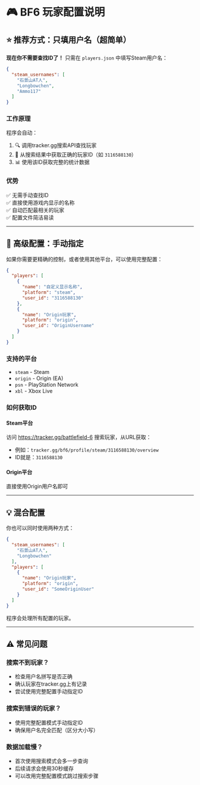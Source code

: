 # 🎮 BF6 玩家配置说明

## ⭐ 推荐方式：只填用户名（超简单）

**现在你不需要查找ID了！** 只需在 `players.json` 中填写Steam用户名：

```json
{
  "steam_usernames": [
    "石景山AT人",
    "Longbowchen",
    "Ammo117"
  ]
}
```

### 工作原理

程序会自动：
1. 🔍 调用tracker.gg搜索API查找玩家
2. 📍 从搜索结果中获取正确的玩家ID（如 `3116588130`）
3. 📊 使用该ID获取完整的统计数据

### 优势

✅ 无需手动查找ID  
✅ 直接使用游戏内显示的名称  
✅ 自动匹配最相关的玩家  
✅ 配置文件简洁易读

---

## 🔧 高级配置：手动指定

如果你需要更精确的控制，或者使用其他平台，可以使用完整配置：

```json
{
  "players": [
    {
      "name": "自定义显示名称",
      "platform": "steam",
      "user_id": "3116588130"
    },
    {
      "name": "Origin玩家",
      "platform": "origin",
      "user_id": "OriginUsername"
    }
  ]
}
```

### 支持的平台

- `steam` - Steam
- `origin` - Origin (EA)
- `psn` - PlayStation Network
- `xbl` - Xbox Live

### 如何获取ID

#### Steam平台
访问 https://tracker.gg/battlefield-6 搜索玩家，从URL获取：
- 例如：`tracker.gg/bf6/profile/steam/3116588130/overview`
- ID就是：`3116588130`

#### Origin平台
直接使用Origin用户名即可

---

## 💡 混合配置

你也可以同时使用两种方式：

```json
{
  "steam_usernames": [
    "石景山AT人",
    "Longbowchen"
  ],
  "players": [
    {
      "name": "Origin玩家",
      "platform": "origin",
      "user_id": "SomeOriginUser"
    }
  ]
}
```

程序会处理所有配置的玩家。

---

## ⚠️ 常见问题

### 搜索不到玩家？
- 检查用户名拼写是否正确
- 确认玩家在tracker.gg上有记录
- 尝试使用完整配置手动指定ID

### 搜索到错误的玩家？
- 使用完整配置模式手动指定ID
- 确保用户名完全匹配（区分大小写）

### 数据加载慢？
- 首次使用搜索模式会多一步查询
- 后续请求会使用30秒缓存
- 可以改用完整配置模式跳过搜索步骤

